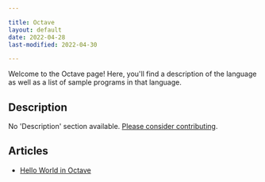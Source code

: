 ```yaml
---

title: Octave
layout: default
date: 2022-04-28
last-modified: 2022-04-30

---
```


Welcome to the Octave page! Here, you'll find a description of the language as well as a list of sample programs in that language.

## Description

No 'Description' section available. [Please consider contributing](https://github.com/TheRenegadeCoder/sample-programs-website).

## Articles

- [Hello World in Octave](https://sampleprograms.io/projects/hello-world/octave)